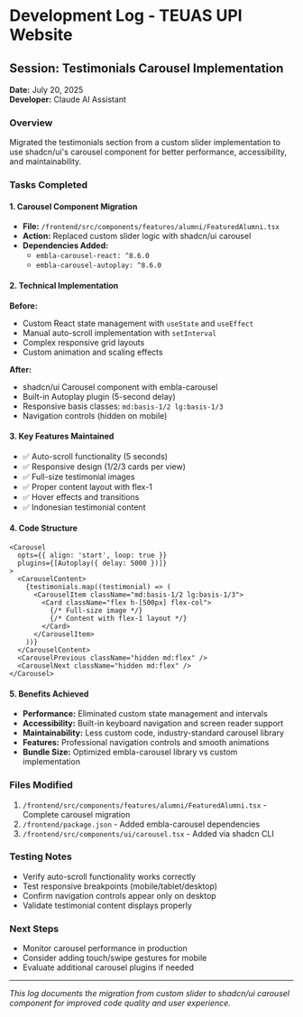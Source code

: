 # Development Log - TEUAS UPI Website

## Session: Testimonials Carousel Implementation

**Date:** July 20, 2025  
**Developer:** Claude AI Assistant

### Overview

Migrated the testimonials section from a custom slider implementation to use shadcn/ui's carousel component for better performance, accessibility, and maintainability.

### Tasks Completed

#### 1. Carousel Component Migration

- **File:** `/frontend/src/components/features/alumni/FeaturedAlumni.tsx`
- **Action:** Replaced custom slider logic with shadcn/ui carousel
- **Dependencies Added:**
  - `embla-carousel-react: ^8.6.0`
  - `embla-carousel-autoplay: ^8.6.0`

#### 2. Technical Implementation

**Before:**

- Custom React state management with `useState` and `useEffect`
- Manual auto-scroll implementation with `setInterval`
- Complex responsive grid layouts
- Custom animation and scaling effects

**After:**

- shadcn/ui Carousel component with embla-carousel
- Built-in Autoplay plugin (5-second delay)
- Responsive basis classes: `md:basis-1/2 lg:basis-1/3`
- Navigation controls (hidden on mobile)

#### 3. Key Features Maintained

- ✅ Auto-scroll functionality (5 seconds)
- ✅ Responsive design (1/2/3 cards per view)
- ✅ Full-size testimonial images
- ✅ Proper content layout with flex-1
- ✅ Hover effects and transitions
- ✅ Indonesian testimonial content

#### 4. Code Structure

```tsx
<Carousel
  opts={{ align: 'start', loop: true }}
  plugins={[Autoplay({ delay: 5000 })]}
>
  <CarouselContent>
    {testimonials.map((testimonial) => (
      <CarouselItem className="md:basis-1/2 lg:basis-1/3">
        <Card className="flex h-[500px] flex-col">
          {/* Full-size image */}
          {/* Content with flex-1 layout */}
        </Card>
      </CarouselItem>
    ))}
  </CarouselContent>
  <CarouselPrevious className="hidden md:flex" />
  <CarouselNext className="hidden md:flex" />
</Carousel>
```

#### 5. Benefits Achieved

- **Performance:** Eliminated custom state management and intervals
- **Accessibility:** Built-in keyboard navigation and screen reader support
- **Maintainability:** Less custom code, industry-standard carousel library
- **Features:** Professional navigation controls and smooth animations
- **Bundle Size:** Optimized embla-carousel library vs custom implementation

### Files Modified

1. `/frontend/src/components/features/alumni/FeaturedAlumni.tsx` - Complete carousel migration
2. `/frontend/package.json` - Added embla-carousel dependencies
3. `/frontend/src/components/ui/carousel.tsx` - Added via shadcn CLI

### Testing Notes

- Verify auto-scroll functionality works correctly
- Test responsive breakpoints (mobile/tablet/desktop)
- Confirm navigation controls appear only on desktop
- Validate testimonial content displays properly

### Next Steps

- Monitor carousel performance in production
- Consider adding touch/swipe gestures for mobile
- Evaluate additional carousel plugins if needed

---

_This log documents the migration from custom slider to shadcn/ui carousel component for improved code quality and user experience._
